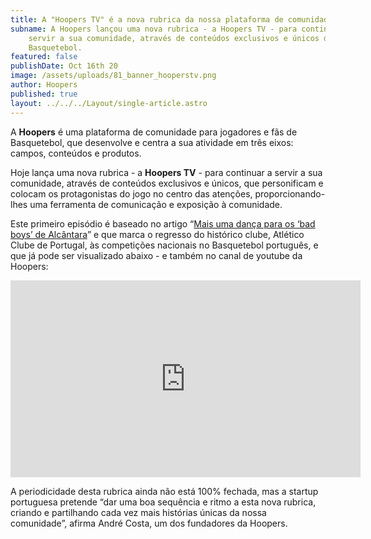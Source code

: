 ```yaml
---
title: A "Hoopers TV" é a nova rubrica da nossa plataforma de comunidade!
subname: A Hoopers lançou uma nova rubrica - a Hoopers TV - para continuar a
    servir a sua comunidade, através de conteúdos exclusivos e únicos de
    Basquetebol.
featured: false
publishDate: Oct 16th 20
image: /assets/uploads/81_banner_hooperstv.png
author: Hoopers
published: true
layout: ../../../Layout/single-article.astro
---
```


A **Hoopers** é uma plataforma de comunidade para jogadores e fãs de Basquetebol, que desenvolve e centra a sua atividade em três eixos: campos, conteúdos e produtos.

Hoje lança uma nova rubrica - a **Hoopers TV** - para continuar a servir a sua comunidade, através de conteúdos exclusivos e únicos, que personificam e colocam os protagonistas do jogo no centro das atenções, proporcionando-lhes uma ferramenta de comunicação e exposição à comunidade.

Este primeiro episódio é baseado no artigo “[Mais uma dança para os ‘bad boys’ de Alcântara](https://www.hoopers.club/noticias/mais-uma-danca-para-os-bad-boys-de-alcantara)” e que marca o regresso do histórico clube, Atlético Clube de Portugal, às competições nacionais no Basquetebol português, e que já pode ser visualizado abaixo - e também no canal de youtube da Hoopers:

<iframe width="560" height="315" src="https://www.youtube.com/embed/kb7HtSwWAeg" title="YouTube video player" frameborder="0" allow="accelerometer; autoplay; clipboard-write; encrypted-media; gyroscope; picture-in-picture" allowfullscreen></iframe>

A periodicidade desta rubrica ainda não está 100% fechada, mas a startup portuguesa pretende “dar uma boa sequência e ritmo a esta nova rubrica, criando e partilhando cada vez mais histórias únicas da nossa comunidade”, afirma André Costa, um dos fundadores da Hoopers.
